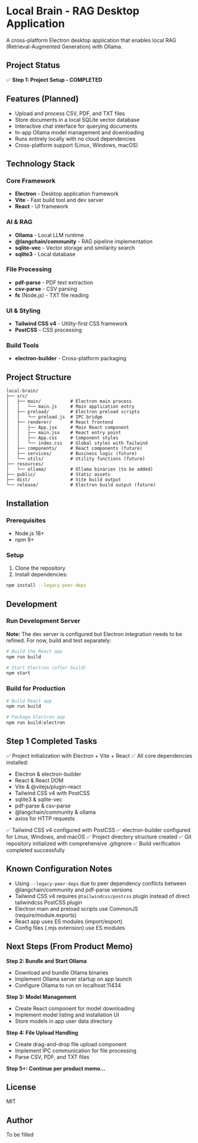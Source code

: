 # Local Brain - RAG Desktop Application

A cross-platform Electron desktop application that enables local RAG (Retrieval-Augmented Generation) with Ollama.

## Project Status

✅ **Step 1: Project Setup - COMPLETED**

## Features (Planned)

- Upload and process CSV, PDF, and TXT files
- Store documents in a local SQLite vector database
- Interactive chat interface for querying documents
- In-app Ollama model management and downloading
- Runs entirely locally with no cloud dependencies
- Cross-platform support (Linux, Windows, macOS)

## Technology Stack

### Core Framework
- **Electron** - Desktop application framework
- **Vite** - Fast build tool and dev server
- **React** - UI framework

### AI & RAG
- **Ollama** - Local LLM runtime
- **@langchain/community** - RAG pipeline implementation
- **sqlite-vec** - Vector storage and similarity search
- **sqlite3** - Local database

### File Processing
- **pdf-parse** - PDF text extraction
- **csv-parse** - CSV parsing
- **fs** (Node.js) - TXT file reading

### UI & Styling
- **Tailwind CSS v4** - Utility-first CSS framework
- **PostCSS** - CSS processing

### Build Tools
- **electron-builder** - Cross-platform packaging

## Project Structure

```
local-brain/
├── src/
│   ├── main/           # Electron main process
│   │   └── main.js     # Main application entry
│   ├── preload/        # Electron preload scripts
│   │   └── preload.js  # IPC bridge
│   ├── renderer/       # React frontend
│   │   ├── App.jsx     # Main React component
│   │   ├── main.jsx    # React entry point
│   │   ├── App.css     # Component styles
│   │   └── index.css   # Global styles with Tailwind
│   ├── components/     # React components (future)
│   ├── services/       # Business logic (future)
│   └── utils/          # Utility functions (future)
├── resources/
│   └── ollama/         # Ollama binaries (to be added)
├── public/             # Static assets
├── dist/               # Vite build output
└── release/            # Electron build output (future)
```

## Installation

### Prerequisites
- Node.js 18+
- npm 9+

### Setup

1. Clone the repository
2. Install dependencies:
```bash
npm install --legacy-peer-deps
```

## Development

### Run Development Server

**Note:** The dev server is configured but Electron integration needs to be refined. For now, build and test separately:

```bash
# Build the React app
npm run build

# Start Electron (after build)
npm start
```

### Build for Production

```bash
# Build React app
npm run build

# Package Electron app
npm run build:electron
```

## Step 1 Completed Tasks

✅ Project initialization with Electron + Vite + React
✅ All core dependencies installed:
  - Electron & electron-builder
  - React & React DOM
  - Vite & @vitejs/plugin-react
  - Tailwind CSS v4 with PostCSS
  - sqlite3 & sqlite-vec
  - pdf-parse & csv-parse
  - @langchain/community & ollama
  - axios for HTTP requests

✅ Tailwind CSS v4 configured with PostCSS
✅ electron-builder configured for Linux, Windows, and macOS
✅ Project directory structure created
✅ Git repository initialized with comprehensive .gitignore
✅ Build verification completed successfully

## Known Configuration Notes

- Using `--legacy-peer-deps` due to peer dependency conflicts between @langchain/community and pdf-parse versions
- Tailwind CSS v4 requires `@tailwindcss/postcss` plugin instead of direct tailwindcss PostCSS plugin
- Electron main and preload scripts use CommonJS (require/module.exports)
- React app uses ES modules (import/export)
- Config files (.mjs extension) use ES modules

## Next Steps (From Product Memo)

**Step 2: Bundle and Start Ollama**
- Download and bundle Ollama binaries
- Implement Ollama server startup on app launch
- Configure Ollama to run on localhost:11434

**Step 3: Model Management**
- Create React component for model downloading
- Implement model listing and installation UI
- Store models in app user data directory

**Step 4: File Upload Handling**
- Create drag-and-drop file upload component
- Implement IPC communication for file processing
- Parse CSV, PDF, and TXT files

**Step 5+: Continue per product memo...**

## License

MIT

## Author

To be filled
